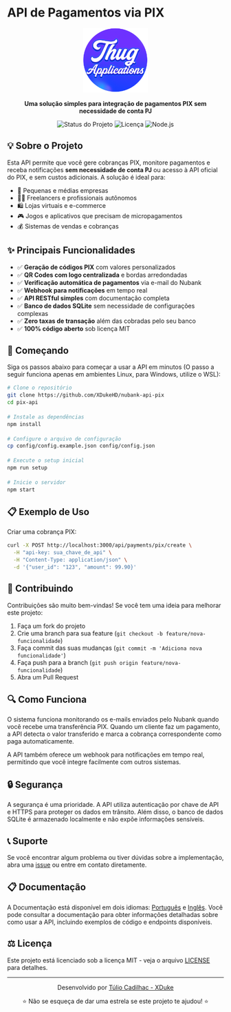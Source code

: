 # API de Pagamentos via PIX

<div align="center">
  <img src="public/logo.png" alt="Logo PIX API" width="150" />
  <p><strong>Uma solução simples para integração de pagamentos PIX sem necessidade de conta PJ</strong></p>
  <p>
    <img src="https://img.shields.io/badge/status-beta-orange" alt="Status do Projeto" />
    <img src="https://img.shields.io/badge/licença-MIT-green" alt="Licença" />
    <img src="https://img.shields.io/badge/node-%3E%3D14-blue" alt="Node.js" />
  </p>
</div>

## 💡 Sobre o Projeto

Esta API permite que você gere cobranças PIX, monitore pagamentos e receba notificações **sem necessidade de conta PJ** ou acesso à API oficial do PIX, e sem custos adicionais. A solução é ideal para:

- 🏪 Pequenas e médias empresas
- 👨‍💻 Freelancers e profissionais autônomos
- 🛍️ Lojas virtuais e e-commerce
- 🎮 Jogos e aplicativos que precisam de micropagamentos
- 💰 Sistemas de vendas e cobranças

## ✨ Principais Funcionalidades

- ✅ **Geração de códigos PIX** com valores personalizados
- ✅ **QR Codes com logo centralizada** e bordas arredondadas
- ✅ **Verificação automática de pagamentos** via e-mail do Nubank
- ✅ **Webhook para notificações** em tempo real
- ✅ **API RESTful simples** com documentação completa
- ✅ **Banco de dados SQLite** sem necessidade de configurações complexas
- ✅ **Zero taxas de transação** além das cobradas pelo seu banco
- ✅ **100% código aberto** sob licença MIT

## 🚀 Começando

Siga os passos abaixo para começar a usar a API em minutos (O passo a seguir funciona apenas em ambientes Linux, para Windows, utilize o WSL):

```bash
# Clone o repositório
git clone https://github.com/XDukeHD/nubank-api-pix
cd pix-api

# Instale as dependências
npm install

# Configure o arquivo de configuração
cp config/config.example.json config/config.json

# Execute o setup inicial
npm run setup

# Inicie o servidor
npm start
```

## 📋 Exemplo de Uso

Criar uma cobrança PIX:

```bash
curl -X POST http://localhost:3000/api/payments/pix/create \
  -H "api-key: sua_chave_de_api" \
  -H "Content-Type: application/json" \
  -d '{"user_id": "123", "amount": 99.90}'
```

## 🤝 Contribuindo

Contribuições são muito bem-vindas! Se você tem uma ideia para melhorar este projeto:

1. Faça um fork do projeto
2. Crie uma branch para sua feature (`git checkout -b feature/nova-funcionalidade`)
3. Faça commit das suas mudanças (`git commit -m 'Adiciona nova funcionalidade'`)
4. Faça push para a branch (`git push origin feature/nova-funcionalidade`)
5. Abra um Pull Request

## 🔍 Como Funciona

O sistema funciona monitorando os e-mails enviados pelo Nubank quando você recebe uma transferência PIX. Quando um cliente faz um pagamento, a API detecta o valor transferido e marca a cobrança correspondente como paga automaticamente.

A API também oferece um webhook para notificações em tempo real, permitindo que você integre facilmente com outros sistemas.

## 🔒 Segurança
A segurança é uma prioridade. A API utiliza autenticação por chave de API e HTTPS para proteger os dados em trânsito. Além disso, o banco de dados SQLite é armazenado localmente e não expõe informações sensíveis.

## 📞 Suporte

Se você encontrar algum problema ou tiver dúvidas sobre a implementação, abra uma [issue](https://github.com/XDukeHD/nubank-api-pix/issues) ou entre em contato diretamente.

## 📋 Documentação
A Documentação está disponível em dois idiomas: [Português](docs/docs-pt.md) e [Inglês](docs/docs-en.md). Você pode consultar a documentação para obter informações detalhadas sobre como usar a API, incluindo exemplos de código e endpoints disponíveis.

## ⚖️ Licença

Este projeto está licenciado sob a licença MIT - veja o arquivo [LICENSE](LICENSE) para detalhes.

---

<div align="center">
  <p>Desenvolvido por <a href="https://github.com/XDukeHD/">Túlio Cadilhac - XDuke</a></p>
  <p>⭐ Não se esqueça de dar uma estrela se este projeto te ajudou! ⭐</p>
</div>
